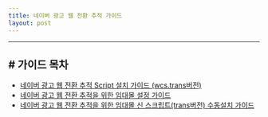 ```yaml
---
title: 네이버 광고 웹 전환 추적 가이드
layout: post
---
```


------

## # 가이드 목차
 - [네이버 광고 웹 전환 추적 Script 설치 가이드 (wcs.trans버전)](https://naver.github.io/conversion-tracking/pages/01_script_guide_wcstrans/)
 - [네이버 광고 웹 전환 추적을 위한 임대몰 설정 가이드](https://naver.github.io/conversion-tracking/pages/02_ecom_platform_guide/)
 - [네이버 광고 웹 전환 추적을 위한 임대몰 신 스크립트(trans버전) 수동설치 가이드](https://naver.github.io/conversion-tracking/pages/03_ecom_platform_trans_guide/)



